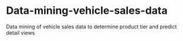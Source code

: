 # Data-mining-vehicle-sales-data
Data mining of vehicle sales data to determine product tier and predict detail views
